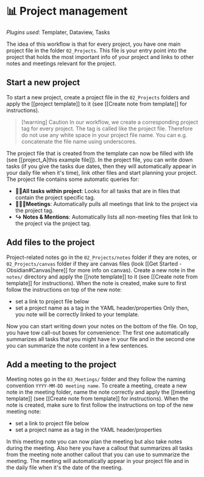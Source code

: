 # 📊 Project management
*Plugins used*: Templater, Dataview, Tasks

The idea of this workflow is that for every project, you have one main project file in the folder `02_Projects`. This file is your entry point into the project that holds the most important info of your project and links to other notes and meetings relevant for the project.
## Start a new project
To start a new project, create a project file in the `02_Projects` folders and apply the [[project template]] to it (see [[Create note from template]] for instructions). 

>[!warning] Caution 
>In our workflow, we create a corresponding project tag for every project. The tag is called like the project file. Therefore do not use any white space in your project file name. You can e.g. concatenate the file name using underscores.

The project file that is created from the template can now be filled with life (see [[project_A|this example file]]). In the project file, you can write down tasks (if you give the tasks due dates, then they will automatically appear in your daily file when it's time), link other files and start planning your project. The project file contains some automatic queries for:
- **👷‍♀All tasks within project**: Looks for all tasks that are in files that contain the project specific tag.
- **🧑‍🤝‍🧑Meetings**: Automatically pulls all meetings that link to the project via the project tag.
- **↪ Notes & Mentions**: Automatically lists all non-meeting files that link to the project via the project tag.
## Add files to the project
Project-related notes go in the `02_Projects/notes` folder if they are notes, or `02_Projects/canvas` folder if they are canvas files (look [[Get Started - Obsidian#Canvas|here]] for more info on canvas). 
Create a new note in the `notes/` directory and apply the [[note template]] to it (see [[Create note from template]] for instructions). When the note is created, make sure to first follow the instructions on top of the new note:
- set a link to project file below
- set a project name as a tag in the YAML header/properties
Only then, you note will be correctly linked to your template.

Now you can start writing down your notes on the bottom of the file. On top, you have tow call-out boxes for convenience: The first one automatically summarizes all tasks that you might have in your file and in the second one you can summarize the note content in a few sentences.

## Add a meeting to the project
Meeting notes go in the `03_Meetings/` folder and they follow the naming convention `YYYY-MM-DD meeting name`. To create a meeting, create a new note in the meeting folder, name the note correctly and apply the [[meeting template]]  (see [[Create note from template]] for instructions).
When the note is created, make sure to first follow the instructions on top of the new meeting note:
- set a link to project file below
- set a project name as a tag in the YAML header/properties

In this meeting note you can now plan the meeting but also take notes during the meeting. Also here you have a callout that summarizes all tasks from the meeting note another callout that you can use to summarize the meeting.
The meeting will automatically appear in your project file and in the daily file when it's the date of the meeting.
